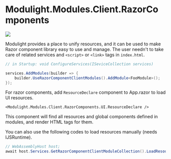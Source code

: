 # Modulight.Modules.Client.RazorComponents

[![](https://buildstats.info/nuget/Modulight.Modules.Client.RazorComponents)](https://www.nuget.org/packages/Modulight.Modules.Client.RazorComponents/)

Modulight provides a place to unify resources, and it can be used to make Razor component library easy to use and manage. The user needn't to take care of related services and `<script>` or `<link>` tags in `index.html`.

```cs
// in Startup: void ConfigureServices(ISeviceCollection services)

services.AddModules(builder => {
    builder.UseRazorComponentClientModules().AddModule<FooModule>();
});
```

For razor components, add `ResourceDeclare` component to App.razor to load UI resources.

```razor
<Modulight.Modules.Client.RazorComponents.UI.ResourceDeclare />
```

This component will find all resources and global components defined in modules, and render HTML tags for them.

You can also use the following codes to load resources manually (needs IJSRuntime).

```cs
// WebAssemblyHost host;
await host.Services.GetRazorComponentClientModuleCollection().LoadResources();
```
